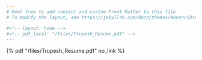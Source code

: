 ```yaml
---
# Feel free to add content and custom Front Matter to this file.
# To modify the layout, see https://jekyllrb.com/docs/themes/#overriding-theme-defaults

#<!-- layout: home -->
#<!-- pdf_local: "/files/Trupesh_Resume.pdf" -->
---
```

{% pdf "/files/Trupesh_Resume.pdf" no_link %}
